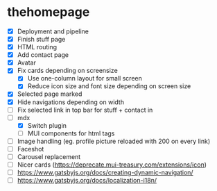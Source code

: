 # thehomepage

- [x] Deployment and pipeline
- [x] Finish stuff page
- [x] HTML routing
- [x] Add contact page
- [x] Avatar
- [x] Fix cards depending on screensize 
  - [x] Use one-column layout for small screen
  - [x] Reduce icon size and font size depending on screen size
- [x] Selected page marked
- [x] Hide navigations depending on width
- [ ] Fix selected link in top bar for stuff + contact in 
- [ ] mdx
  - [x] Switch plugin
  - [ ] MUI components for html tags
- [ ] Image handling (eg. profile picture reloaded with 200 on every link)
- [ ] Faceshot
- [ ] Carousel replacement
- [ ] Nicer cards (https://deprecate.mui-treasury.com/extensions/icon)
- [ ] https://www.gatsbyjs.org/docs/creating-dynamic-navigation/
- [ ] https://www.gatsbyjs.org/docs/localization-i18n/
